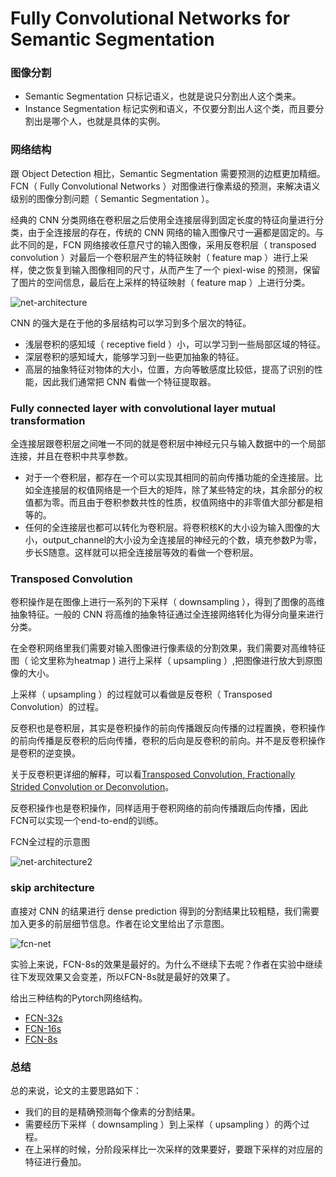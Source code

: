 # Fully Convolutional Networks for Semantic Segmentation

### 图像分割

- Semantic Segmentation 只标记语义，也就是说只分割出人这个类来。
- Instance Segmentation 标记实例和语义，不仅要分割出人这个类，而且要分割出是哪个人，也就是具体的实例。

### 网络结构

跟 Object Detection 相比，Semantic Segmentation 需要预测的边框更加精细。FCN（ Fully Convolutional Networks ）对图像进行像素级的预测，来解决语义级别的图像分割问题（ Semantic Segmentation ）。

经典的 CNN 分类网络在卷积层之后使用全连接层得到固定长度的特征向量进行分类，由于全连接层的存在，传统的 CNN 网络的输入图像尺寸一遍都是固定的。与此不同的是，FCN 网络接收任意尺寸的输入图像，采用反卷积层（ transposed convolution ）对最后一个卷积层产生的特征映射（ feature map ）进行上采样，使之恢复到输入图像相同的尺寸，从而产生了一个 piexl-wise 的预测，保留了图片的空间信息，最后在上采样的特征映射（ feature map ）上进行分类。

![net-architecture](https://github.com/quinwu/roadmap/blob/master/paper/FCN/net-architecture.png)



CNN 的强大是在于他的多层结构可以学习到多个层次的特征。

- 浅层卷积的感知域（ receptive field ）小，可以学习到一些局部区域的特征。
- 深层卷积的感知域大，能够学习到一些更加抽象的特征。
- 高层的抽象特征对物体的大小，位置，方向等敏感度比较低，提高了识别的性能，因此我们通常把 CNN 看做一个特征提取器。

### Fully connected layer with convolutional layer mutual transformation

全连接层跟卷积层之间唯一不同的就是卷积层中神经元只与输入数据中的一个局部连接，并且在卷积中共享参数。

- 对于一个卷积层，都存在一个可以实现其相同的前向传播功能的全连接层。比如全连接层的权值网络是一个巨大的矩阵，除了某些特定的块，其余部分的权值都为零。而且由于卷积参数共性的性质，权值网络中的非零值大部分都是相等的。
- 任何的全连接层也都可以转化为卷积层。将卷积核K的大小设为输入图像的大小，output_channel的大小设为全连接层的神经元的个数，填充参数P为零，步长S随意。这样就可以把全连接层等效的看做一个卷积层。

### Transposed Convolution

卷积操作是在图像上进行一系列的下采样（ downsampling ），得到了图像的高维抽象特征。一般的 CNN 将高维的抽象特征通过全连接网络转化为得分向量来进行分类。

在全卷积网络里我们需要对输入图像进行像素级的分割效果，我们需要对高维特征图（ 论文里称为heatmap ) 进行上采样（ upsampling ）,把图像进行放大到原图像的大小。

上采样（ upsampling ）的过程就可以看做是反卷积（ Transposed Convolution）的过程。

反卷积也是卷积层，其实是卷积操作的前向传播跟反向传播的过程置换，卷积操作的前向传播是反卷积的后向传播，卷积的后向是反卷积的前向。并不是反卷积操作是卷积的逆变换。

关于反卷积更详细的解释，可以看[Transposed Convolution, Fractionally Strided Convolution or Deconvolution](https://buptldy.github.io/2016/10/29/2016-10-29-deconv/)。

反卷积操作也是卷积操作，同样适用于卷积网络的前向传播跟后向传播，因此FCN可以实现一个end-to-end的训练。

FCN全过程的示意图

![net-architecture2](https://github.com/quinwu/roadmap/blob/master/paper/FCN/net-architecture2.png)

### skip architecture

直接对 CNN 的结果进行 dense prediction 得到的分割结果比较粗糙，我们需要加入更多的前层细节信息。作者在论文里给出了示意图。

![fcn-net](https://github.com/quinwu/roadmap/blob/master/paper/FCN/fcn-net.png)

实验上来说，FCN-8s的效果是最好的。为什么不继续下去呢？作者在实验中继续往下发现效果又会变差，所以FCN-8s就是最好的效果了。

给出三种结构的Pytorch网络结构。

- [FCN-32s](https://github.com/quinwu/pytorch-fcn/blob/master/torchfcn/models/fcn32s.py)
- [FCN-16s](https://github.com/quinwu/pytorch-fcn/blob/master/torchfcn/models/fcn16s.py)
- [FCN-8s](https://github.com/quinwu/pytorch-fcn/blob/master/torchfcn/models/fcn8s.py)

### 总结

总的来说，论文的主要思路如下：

- 我们的目的是精确预测每个像素的分割结果。
- 需要经历下采样（ downsampling ）到上采样（ upsampling ）的两个过程。
- 在上采样的时候，分阶段采样比一次采样的效果要好，要跟下采样的对应层的特征进行叠加。


